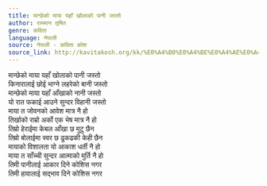 ```yaml
---
title: मान्छेको माया यहाँ खोलाको पानी जस्तो
author: राममान तृषित
genre: कविता
language: नेपाली
source: नेपाली - कविता कोश
source_link: http://kavitakosh.org/kk/%E0%A4%B0%E0%A4%BE%E0%A4%AE%E0%A4%AE%E0%A4%BE%E0%A4%A8_%E0%A4%A4%E0%A5%83%E0%A4%B7%E0%A4%BF%E0%A4%A4
---
```


मान्छेको माया यहाँ खोलाको पानी जस्तो  
किनारालाई छोई भाग्ने लहरेको बानी जस्तो  
मान्छेको माया यहाँ आँखाको नानी जस्तो  
यो रात फकाई आउने सुन्दर विहानी जस्तो  
माया त जोवनको आवेश मात्र नै हो  
तिर्खाको राम्रो अर्को एक भेष मात्र नै हो  
तिम्रो हेराईमा केबल आँखा छ मुटु छैन  
तिम्रो बोलाईमा स्वर छ ढुकढकी केही छैन  
मायाको विशालता यो आकाश धर्ती नै हो  
माया त साँच्ची सुन्दर आत्माको मुर्ति नै हो  
तिमी पानीलाई आकार दिने कोशिस नगर  
तिमी हावालाई सद्भाव दिने कोशिस नगर
